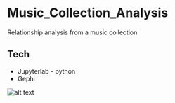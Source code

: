 # Music_Collection_Analysis
 Relationship analysis from a music collection
 
 ## Tech
 - Jupyterlab - python
 - Gephi
 
![alt text](https://github.com/NoonSense/Music_Collection_Analysis/blob/main/Gephi_Export/artists_links.png?raw=true)
